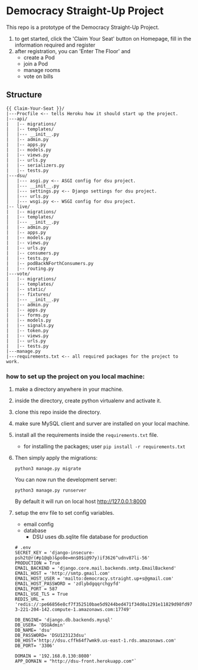 # Democracy Straight-Up Project
This repo is a prototype of the Democracy Straight-Up Project.

1. to get started, click the 'Claim Your Seat' button on Homepage, fill in the information required and register
2. after registration, you can 'Enter The Floor' and
    - create a Pod
    - join a Pod
    - manage rooms
    - vote on bills

## Structure

```
{{ Claim-Your-Seat }}/
|---Procfile <-- tells Heroku how it should start up the project.
|---api/
|   |-- migrations/
|   |-- templates/
│   |--- __init__.py
|   |-- admin.py
|   |-- apps.py
|   |-- models.py
|   |-- views.py
|   |-- urls.py
|   |-- serializers.py
|   |-- tests.py
|---dsu/ 
│   |--- asgi.py <-- ASGI config for dsu project.
│   |--- __init__.py
│   |--- settings.py <-- Django settings for dsu project.
│   |--- urls.py
│   |--- wsgi.py <-- WSGI config for dsu project.
|-- live/
|   |-- migrations/
|   |-- templates/
│   |--- __init__.py
|   |-- admin.py
|   |-- apps.py
|   |-- models.py
|   |-- views.py
|   |-- urls.py
|   |-- consumers.py
|   |-- tests.py
|   |-- podBackNForthConsumers.py
|   |-- routing.py
|---vote/
|   |-- migrations/
|   |-- templates/
|   |-- static/
|   |-- fixtures/
│   |--- __init__.py
|   |-- admin.py
|   |-- apps.py
|   |-- forms.py
|   |-- models.py
|   |-- signals.py
|   |-- token.py
|   |-- views.py
|   |-- urls.py
|   |-- tests.py
|---manage.py
|---requirements.txt <-- all required packages for the project to work.
```

### how to set up the project on you local machine:
1. make a directory anywhere in your machine.
2. inside the directory, create python virtualenv and activate it.
3. clone this repo inside the directory.
4. make sure MySQL client and surver are installed on your local machine.
5. install all the requirements inside the `requirements.txt` file.
    - for installing the packages; user `pip install -r requirements.txt`
6. Then simply apply the migrations:

    `python3 manage.py migrate`
    

   You can now run the development server:

    `python3 manage.py runserver`
   
   By default it will run on local host  http://127.0.0.1:8000

7. setup the env file to set config variables. 
    - email config
    - database 
        - DSU uses db.sqlite file database for production

    ```shell
    # .env
    SECRET_KEY = 'django-insecure-psh2t@r(#p1@qb)&po8e=mn$0$i@97y)if3626^udnv87li-56'
    PRODUCTION = True
    EMAIL_BACKEND = 'django.core.mail.backends.smtp.EmailBackend'
    EMAIL_HOST = 'http://smtp.gmail.com'
    EMAIL_HOST_USER = 'mailto:democracy.straight.up+s@gmail.com'
    EMAIL_HOST_PASSWORD = 'zdlybdgqqrchgyfd'
    EMAIL_PORT = 587
    EMAIL_USE_TLS = True
    REDIS_URL = 'redis://:pe66856e8cf7f352510bae5d9244bed471f34d0a1291e11829d98fd97d42aad9e@ec2-3-221-204-142.compute-1.amazonaws.com:17749'

    DB_ENGINE= 'django.db.backends.mysql'
    DB_USER= 'DSUAdmin'
    DB_NAME= 'dsu'
    DB_PASSWORD= 'DSU123123dsu'
    DB_HOST='http://dsu.cffk64f7wmk9.us-east-1.rds.amazonaws.com'
    DB_PORT= '3306'

    DOMAIN = '192.168.0.130:8080'
    APP_DOMAIN = "http://dsu-front.herokuapp.com"`
    ```
